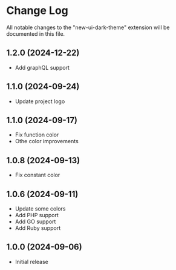 # Change Log

All notable changes to the "new-ui-dark-theme" extension will be documented in this file.

## 1.2.0 (2024-12-22)

- Add graphQL support

## 1.1.0 (2024-09-24)

- Update project logo

## 1.1.0 (2024-09-17)

- Fix function color
- Othe color improvements

## 1.0.8 (2024-09-13)

- Fix constant color

## 1.0.6 (2024-09-11)

- Update some colors
- Add PHP support
- Add GO support
- Add Ruby support

## 1.0.0 (2024-09-06)

- Initial release
